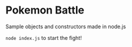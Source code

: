 # Pokemon Battle

Sample objects and constructors made in node.js

`node index.js` to start the fight!

